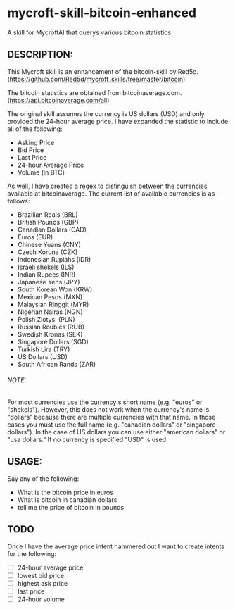 # mycroft-skill-bitcoin-enhanced
A skill for MycroftAI that querys various bitcoin statistics.

## DESCRIPTION:

This Mycroft skill is an enhancement of the bitcoin-skill by Red5d.
(https://github.com/Red5d/mycroft_skills/tree/master/bitcoin)

The bitcoin statistics are obtained from bitcoinaverage.com.
(https://api.bitcoinaverage.com/all)

The original skill assumes the currency is  US dollars (USD) and
only provided the 24-hour average price.  I have expanded the
statistic to include all of the following:

- Asking Price
- Bid Price
- Last Price
- 24-hour Average Price
- Volume (in BTC)

As well, I have created a regex to distinguish between the 
currencies available at bitcoinaverage.  The current list of 
available currencies is as follows:

- Brazilian Reals (BRL)
- British Pounds (GBP)
- Canadian Dollars (CAD)
- Euros (EUR)
- Chinese Yuans (CNY)
- Czech Koruna (CZK)
- Indonesian Rupiahs (IDR)
- Israeli shekels (ILS)
- Indian Rupees (INR)
- Japanese Yens (JPY)
- South Korean Won (KRW)
- Mexican Pesos (MXN)
- Malaysian Ringgit (MYR)
- Nigerian Nairas (NGN)
- Polish Zlotys:  (PLN)
- Russian Roubles (RUB)
- Swedish Kronas (SEK)
- Singapore Dollars (SGD)
- Turkish Lira (TRY)
- US Dollars (USD)
- South African Rands (ZAR)

###### NOTE:

For most currencies use the currency's short name (e.g. "euros" or
"shekels").  However, this does not work when the currency's name is
"dollars" because there are multiple currencies with that name.  In
those cases you must use the full name (e.g. "canadian dollars" or
"singapore dollars").  In the case of US dollars you can use either
"american dollars" or "usa dollars."  If no currency is specified
"USD" is used.

## USAGE:

Say any of the following:

- What is the bitcoin price in euros
- What is bitcoin in canadian dollars
- tell me the price of bitcoin in pounds

## TODO

Once I have the average price intent hammered out I want to create intents
for the following:

- [ ] 24-hour average price
- [ ] lowest bid price
- [ ] highest ask price
- [ ] last price
- [ ] 24-hour volume
